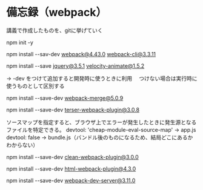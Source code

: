 
# 備忘録（webpack）

講義で作成したものを、gitに挙げていく

npm init -y

npm install --sav-dev webpack@4.43.0 webpack-cli@3.3.11

npm install --save jquery@3.5.1 velocity-animate@1.5.2

→ -dev をつけて追加すると開発時に使うときに利用
　つけない場合は実行時に使うものとして区別する

npm install --save-dev webpack-merge@5.0.9

npm install --save-dev terser-webpack-plugin@3.0.8

ソースマップを指定すると、ブラウザ上でエラーが発生したときに発生源となるファイルを特定できる。
devtool: 'cheap-module-eval-source-map' → app.js
devtool: false → bundle.js（バンドル後のものになるため、結局どこにあるかわからない）

npm install --save-dev clean-webpack-plugin@3.0.0

npm install --save-dev html-webpack-plugin@4.3.0

npm install --save-dev webpack-dev-server@3.11.0
